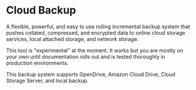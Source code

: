 # Cloud Backup
A flexible, powerful, and easy to use rolling incremental backup system that pushes collated, compressed, and encrypted data to online cloud storage services, local attached storage, and network storage.

This tool is "experimental" at the moment.  It works but you are mostly on your own until documentation rolls out and is tested thoroughly in production environments.

This backup system supports OpenDrive, Amazon Cloud Drive, Cloud Storage Server, and local backup.